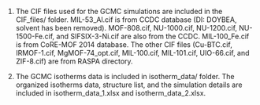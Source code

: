 1. The CIF files used for the GCMC simulations are included in the CIF_files/ folder. MIL-53_Al.cif is from CCDC database (DI: DOYBEA, solvent has been removed). MOF-808.cif, NU-1000.cif, NU-1200.cif, NU-1500-Fe.cif, and SIFSIX-3-Ni.cif are also from the CCDC. MIL-100_Fe.cif is from CoRE-MOF 2014 database. The other CIF files (Cu-BTC.cif, IRMOF-1.cif, MgMOF-74_opt.cif, MIL-100.cif, MIL-101.cif, UIO-66.cif, and ZIF-8.cif) are from RASPA directory.

2. The GCMC isotherms data is included in isotherm_data/ folder. The organized isotherms data, structure list, and the simulation details are included in isotherm_data_1.xlsx and isotherm_data_2.xlsx.